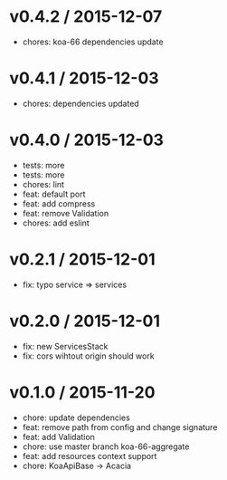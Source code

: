 
v0.4.2 / 2015-12-07
===================

  * chores: koa-66 dependencies update

v0.4.1 / 2015-12-03
===================

  * chores: dependencies updated

v0.4.0 / 2015-12-03
===================

  * tests: more
  * tests: more
  * chores: lint
  * feat: default port
  * feat: add compress
  * feat: remove Validation
  * chores: add eslint

v0.2.1 / 2015-12-01
===================

  * fix: typo service => services

v0.2.0 / 2015-12-01
===================

  * fix: new ServicesStack
  * fix: cors wihtout origin should work

v0.1.0 / 2015-11-20
===================

  * chore: update dependencies
  * feat: remove path from config and change signature
  * feat: add Validation
  * chore: use master branch koa-66-aggregate
  * feat: add resources context support
  * chore: KoaApiBase -> Acacia
